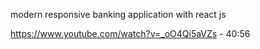 modern responsive banking application with react js

https://www.youtube.com/watch?v=_oO4Qi5aVZs - 40:56